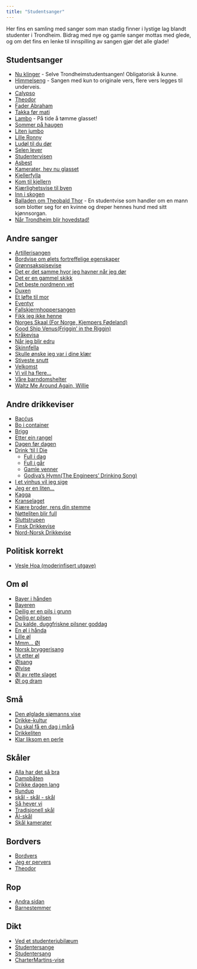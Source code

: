 ```yaml
---
title: "Studentsanger"
---
```


Her fins en samling med sanger som man stadig finner i lystige lag blandt studenter i Trondheim. Bidrag med nye og gamle sanger mottas med glede, og om det fins en lenke til innspilling av sangen gjør det alle glade!

Studentsanger
----------------

-  [Nu klinger](/studie-guide/studentsanger/nu-klinger-igjennom/) - Selve Trondheimstudentsangen! Obligatorisk å kunne.
- [Himmelseng](/studie-guide/studentsanger/himmelseng/) - Sangen med kun to originale vers, flere vers legges til underveis.
-   [Calypso](/studie-guide/studentsanger/calypso)
-   [Theodor](/studie-guide/studentsanger/theodor)
-   [Fader Abraham](/studie-guide/studentsanger/faderabraham)
-   [Takka før mati](/studie-guide/studentsanger/takkaformati)
-   [Lambo](/studie-guide/studentsanger/lambo) - På tide å tømme glasset!
-   [Sommer på haugen](/studie-guide/studentsanger/sommerpahaugen)
-   [Liten jumbo](/studie-guide/studentsanger/litenjumbo)
-   [Lille Ronny](/studie-guide/studentsanger/lilleronny)
-   [Ludøl til du dør](/studie-guide/studentsanger/ldoltildudor)
-   [Selen lever](/studie-guide/studentsanger/selenlever)
-   [Studentervisen](/studie-guide/studentsanger/studentervisen)
-   [Asbest](/studie-guide/studentsanger/asbest)
-   [Kamerater, hev nu glasset](/studie-guide/studentsanger/kamerater)
-   [Kjellerfylla](/studie-guide/studentsanger/kjellerfylla)
-   [Kom til kjellern](/studie-guide/studentsanger/komtilkjellern)
-   [Kjærlighetsvise til byen](/studie-guide/studentsanger/kjarlighettilbyen)
-   [Inn i skogen](/studie-guide/studentsanger/inniskogen)
-   [Balladen om Theobald Thor](/studie-guide/studentsanger/theobald) - En studentvise som handler om en
    mann som blotter seg for en kvinne og dreper hennes hund med sitt
    kjønnsorgan.
-   [Når Trondheim blir hovedstad!](nar-trondheim-blir-hovedstad)

Andre sanger
------------

-   [Artillerisangen](/studie-guide/studentsanger/artillerisangen)
-   [Bordvise om ølets fortreffelige egenskaper](/studie-guide/studentsanger/bordvise)
-   [Grønnsakspisevise](/studie-guide/studentsanger/gronnsakspisevise)
-   [Det er det samme
    hvor jeg havner når jeg dør](/studie-guide/studentsanger/naarjegdor)
-   [Det er en gammel skikk](/studie-guide/studentsanger/gammelskikk)
-   [Det beste nordmenn vet](/studie-guide/studentsanger/nordmenn)
-   [Duxen](/studie-guide/studentsanger/duxen)
-   [Et løfte til mor](/studie-guide/studentsanger/loftetilmor)
-   [Eventyr](/studie-guide/studentsanger/eventyr)
-   [Fallskjermhoppersangen](/studie-guide/studentsanger/fallskjermhopperen)
-   [Fikk jeg ikke henne](/studie-guide/studentsanger/fikkjegikkehenne)
-   [Norges Skaal (For Norge, Kjempers
    Fødeland)](/studie-guide/studentsanger/fornorge)
-   [Good Ship Venus(Friggin’ in the Riggin)](/studie-guide/studentsanger/shipvenus)
-   [Kråkevisa](/studie-guide/studentsanger/kraka)
-   [Når jeg blir edru](/studie-guide/studentsanger/edru)
-   [Skinnfella](/studie-guide/studentsanger/skinnfella)
-   [Skulle ønske jeg var i dine
    klær](/studie-guide/studentsanger/idineklar)
-   [Stiveste snutt](/studie-guide/studentsanger/stivestesnutt)
-   [Velkomst](/studie-guide/studentsanger/velkomst)
-   [Vi vil ha flere…](/studie-guide/studentsanger/flere)
-   [Våre barndomshelter](/studie-guide/studentsanger/barndomshelter)
-   [Waltz Me Around Again, Willie](/studie-guide/studentsanger/willie)

Andre drikkeviser
-----------------

-   [Bacćus](/studie-guide/studentsanger/baccus)
-   [Bo i container](/studie-guide/studentsanger/container)
-   [Brigg](/studie-guide/studentsanger/brigg)
-   [Etter ein rangel](/studie-guide/studentsanger/rangel)
-   [Dagen før dagen](/studie-guide/studentsanger/dagenfordagen)
-   [Drink ‘til I Die](/studie-guide/studentsanger/drinktilidie) 
    * [Full i dag](/studie-guide/studentsanger/fullidag)
    * [Full i går](/studie-guide/studentsanger/fulligar)  
    * [Gamle venner](/studie-guide/studentsanger/gamlevenner)  
    * [Godiva’s Hymn(The Engineers’ Drinking Song)](/studie-guide/studentsanger/godivashymn)
-   [I et vinhus vil jeg sige](/studie-guide/studentsanger/vinhus)
-   [Jeg er en liten…](/studie-guide/studentsanger/jegerliten)
-   [Kagga](/studie-guide/studentsanger/kagga)
-   [Kranselaget](/studie-guide/studentsanger/kranselaget)
-   [Kjære broder, rens din stemme](/studie-guide/studentsanger/rensdinstemme)
-   [Nøtteliten blir full](/studie-guide/studentsanger/notteliten)
-   [Sluttstrupen](/studie-guide/studentsanger/sluttstrupen)
-   [Finsk Drikkevise](/studie-guide/studentsanger/finskdrikkevise)
-   [Nord-Norsk Drikkevise](/studie-guide/studentsanger/nordnorskdrikkevise)

Politisk korrekt
----------------

-   [Vesle Hoa (moderinfisert utgave)](/studie-guide/studentsanger/veslehoa)

Om øl
-----

-   [Bayer i hånden](/studie-guide/studentsanger/bayer)
-   [Bayeren](/studie-guide/studentsanger/bayeren)
-   [Deilig er en pils i grunn](/studie-guide/studentsanger/deiligpils)
-   [Deilig er pilsen](/studie-guide/studentsanger/deiligerpilsen)
-   [Du kalde, duggfriskne pilsner goddag](/studie-guide/studentsanger/pilsner)
-   [En øl i hånda](/studie-guide/studentsanger/en-ol-i-handa)  
-   [Lille øl](/studie-guide/studentsanger/lilleol)
-   [Mmm… Øl](/studie-guide/studentsanger/mmol)
-   [Norsk bryggerisang](/studie-guide/studentsanger/bryggerisang)
-   [Ut etter øl](/studie-guide/studentsanger/uteetterol)
-   [Ølsang](/studie-guide/studentsanger/olsangen)
-   [Ølvise](/studie-guide/studentsanger/olvise)
-   [Øl av rette slaget](/studie-guide/studentsanger/olavretteslag)
-   [Øl og dram](/studie-guide/studentsanger/ologdram)

Små
---

-   [Den ølglade sjømanns vise](/studie-guide/studentsanger/olgladesjomann)
-   [Drikke-kultur](/studie-guide/studentsanger/drikkekultur)
-   [Du skal få en dag i mårå](/studie-guide/studentsanger/endag)
-   [Drikkeliten](/studie-guide/studentsanger/drikkeliten)
-   [Klar liksom en perle](/studie-guide/studentsanger/perle)

Skåler
------

-   [Alla har det så bra](/studie-guide/studentsanger/sabra)
-   [Dampbåten](/studie-guide/studentsanger/dampbaaten)
-   [Drikke dagen lang](/studie-guide/studentsanger/drikkedagenlang)
-   [Rundup](/studie-guide/studentsanger/rundup)
-   [skål - skål - skål](/studie-guide/studentsanger/skaal)
-   [Så hever vi](/studie-guide/studentsanger/hevervi)
-   [Tradisjonell skål](/studie-guide/studentsanger/tradisjonellskaal)
-   [Ål-skål](/studie-guide/studentsanger/aalskaal)
-   [Skål kamerater](/studie-guide/studentsanger/skaalkamerater)

Bordvers
--------

-   [Bordvers](/studie-guide/studentsanger/bordvers)
-   [Jeg er pervers](/studie-guide/studentsanger/pervers)
-   [Theodor](/studie-guide/studentsanger/theodor)

Rop
---

-   [Andra sidan](/studie-guide/studentsanger/andrasidan)
-   [Barnestemmer](/studie-guide/studentsanger/barnestemmer)

Dikt
----

-   [Ved et studenterjubilæum](/studie-guide/studentsanger/studenterjubileum)
-   [Studentersange](/studie-guide/studentsanger/studentersange)
-   [Studentersang](/studie-guide/studentsanger/studentersang)  
-   [CharterMartins-vise](/studie-guide/studentsanger/chartermartinssang)